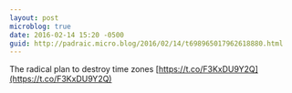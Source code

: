 ```yaml
---
layout: post
microblog: true
date: 2016-02-14 15:20 -0500
guid: http://padraic.micro.blog/2016/02/14/t698965017962618880.html
---
```

The radical plan to destroy time zones [https://t.co/F3KxDU9Y2Q](https://t.co/F3KxDU9Y2Q)
